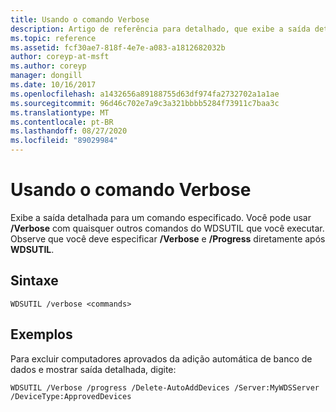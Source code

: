 ```yaml
---
title: Usando o comando Verbose
description: Artigo de referência para detalhado, que exibe a saída detalhada para um comando especificado.
ms.topic: reference
ms.assetid: fcf30ae7-818f-4e7e-a083-a1812682032b
author: coreyp-at-msft
ms.author: coreyp
manager: dongill
ms.date: 10/16/2017
ms.openlocfilehash: a1432656a89188755d63df974fa2732702a1a1ae
ms.sourcegitcommit: 96d46c702e7a9c3a321bbbb5284f73911c7baa3c
ms.translationtype: MT
ms.contentlocale: pt-BR
ms.lasthandoff: 08/27/2020
ms.locfileid: "89029984"
---
```

# <a name="using-the-verbose-command"></a>Usando o comando Verbose

Exibe a saída detalhada para um comando especificado. Você pode usar **/Verbose** com quaisquer outros comandos do WDSUTIL que você executar. Observe que você deve especificar **/Verbose** e **/Progress** diretamente após **WDSUTIL**.

## <a name="syntax"></a>Sintaxe

```
WDSUTIL /verbose <commands>
```

## <a name="examples"></a>Exemplos

Para excluir computadores aprovados da adição automática de banco de dados e mostrar saída detalhada, digite:

```
WDSUTIL /Verbose /progress /Delete-AutoAddDevices /Server:MyWDSServer /DeviceType:ApprovedDevices
```